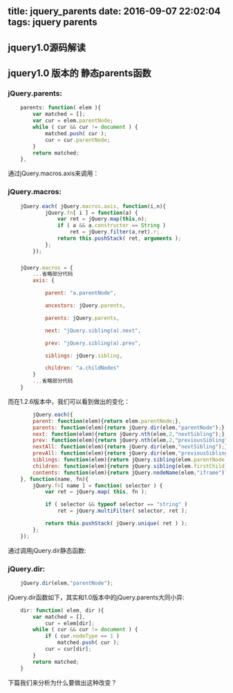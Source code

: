 title: jquery_parents
date: 2016-09-07 22:02:04
tags: jquery parents
---

##   jquery1.0源码解读

## jquery1.0 版本的 静态parents函数

### jQuery.parents:
```js
	parents: function( elem ){
		var matched = [];
		var cur = elem.parentNode;
		while ( cur && cur != document ) {
			matched.push( cur );
			cur = cur.parentNode;
		}
		return matched;
	},
```

通过jQuery.macros.axis来调用：

### jQuery.macros:
```javascript
	jQuery.each( jQuery.macros.axis, function(i,n){
			jQuery.fn[ i ] = function(a) {
				var ret = jQuery.map(this,n);
				if ( a && a.constructor == String )
					ret = jQuery.filter(a,ret).r;
				return this.pushStack( ret, arguments );
			};
		});
```

###

```javascript
	jQuery.macros = {
		...省略部分代码
		axis: {

			parent: "a.parentNode",

			ancestors: jQuery.parents,

			parents: jQuery.parents,

			next: "jQuery.sibling(a).next",

			prev: "jQuery.sibling(a).prev",

			siblings: jQuery.sibling,

			children: "a.childNodes"
		}
		...省略部分代码
	}
```

而在1.2.6版本中，我们可以看到做出的变化：

```javascript
		jQuery.each({
		parent: function(elem){return elem.parentNode;},
		parents: function(elem){return jQuery.dir(elem,"parentNode");},
		next: function(elem){return jQuery.nth(elem,2,"nextSibling");},
		prev: function(elem){return jQuery.nth(elem,2,"previousSibling");},
		nextAll: function(elem){return jQuery.dir(elem,"nextSibling");},
		prevAll: function(elem){return jQuery.dir(elem,"previousSibling");},
		siblings: function(elem){return jQuery.sibling(elem.parentNode.firstChild,elem);},
		children: function(elem){return jQuery.sibling(elem.firstChild);},
		contents: function(elem){return jQuery.nodeName(elem,"iframe")?elem.contentDocument||elem.contentWindow.document:jQuery.makeArray(elem.childNodes);}
	}, function(name, fn){
		jQuery.fn[ name ] = function( selector ) {
			var ret = jQuery.map( this, fn );

			if ( selector && typeof selector == "string" )
				ret = jQuery.multiFilter( selector, ret );

			return this.pushStack( jQuery.unique( ret ) );
		};
	});
```

通过调用jQuery.dir静态函数:

### jQuery.dir:
```javascript
	jQuery.dir(elem,"parentNode");
```
jQuery.dir函数如下，其实和1.0版本中的jQuery.parents大同小异:
```javascript
	dir: function( elem, dir ){
		var matched = [],
			cur = elem[dir];
		while ( cur && cur != document ) {
			if ( cur.nodeType == 1 )
				matched.push( cur );
			cur = cur[dir];
		}
		return matched;
	}
```


下篇我们来分析为什么要做出这种改变？
